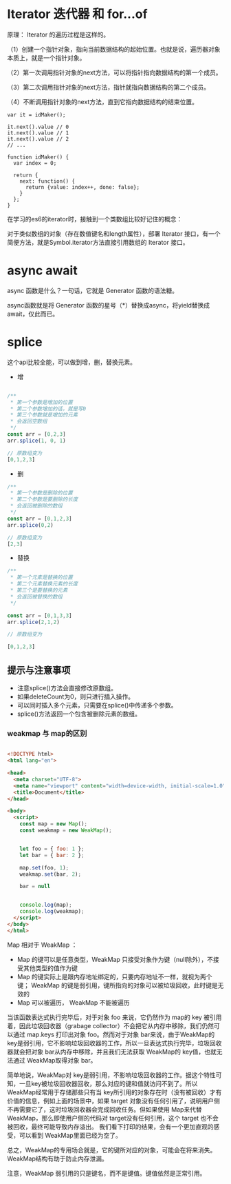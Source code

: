 # Iterator 迭代器 和 for...of

原理：
Iterator 的遍历过程是这样的。

（1）创建一个指针对象，指向当前数据结构的起始位置。也就是说，遍历器对象本质上，就是一个指针对象。

（2）第一次调用指针对象的next方法，可以将指针指向数据结构的第一个成员。

（3）第二次调用指针对象的next方法，指针就指向数据结构的第二个成员。

（4）不断调用指针对象的next方法，直到它指向数据结构的结束位置。

```JS
var it = idMaker();

it.next().value // 0
it.next().value // 1
it.next().value // 2
// ...

function idMaker() {
  var index = 0;

  return {
    next: function() {
      return {value: index++, done: false};
    }
  };
}
```

在学习的es6的iterator时，接触到一个类数组比较好记住的概念：

对于类似数组的对象（存在数值键名和length属性），部署 Iterator 接口，有一个简便方法，就是Symbol.iterator方法直接引用数组的 Iterator 接口。


# async await 
async 函数是什么？一句话，它就是 Generator 函数的语法糖。

async函数就是将 Generator 函数的星号（*）替换成async，将yield替换成await，仅此而已。

# splice
这个api比较全能，可以做到增，删，替换元素。

- 增

```javascript

/**
 * 第一个参数是增加的位置
 * 第二个参数增加的话，就是写0
 * 第三个参数就是增加的元素
 * 会返回空数组
 */
const arr = [0,2,3]
arr.splice(1, 0, 1)

// 原数组变为
[0,1,2,3]
```

- 删

```javascript
/**
 * 第一个参数是删除的位置
 * 第二个参数是要删除的长度
 * 会返回被删除的数组
 */
const arr = [0,1,2,3]
arr.splice(0,2)

// 原数组变为
[2,3]

```

- 替换

```javascript
/**
 * 第一个元素是替换的位置
 * 第二个元素替换元素的长度
 * 第三个是要替换的元素
 * 会返回被替换的数组
 */

const arr = [0,1,3,3]
arr.splice(2,1,2)

// 原数组变为

[0,1,2,3]
```

## 提示与注意事项

- 注意splice()方法会直接修改原数组。
- 如果deleteCount为0，则只进行插入操作。
- 可以同时插入多个元素，只需要在splice()中传递多个参数。
- splice()方法返回一个包含被删除元素的数组。

### weakmap 与 map的区别


```html

<!DOCTYPE html>
<html lang="en">

<head>
  <meta charset="UTF-8">
  <meta name="viewport" content="width=device-width, initial-scale=1.0">
  <title>Document</title>
</head>

<body>
  <script>
    const map = new Map();
    const weakmap = new WeakMap();


    let foo = { foo: 1 };
    let bar = { bar: 2 };

    map.set(foo, 1);
    weakmap.set(bar, 2);

    bar = null


    console.log(map);
    console.log(weakmap);
  </script>
</body>
</html>

```

Map 相对于 WeakMap ：

<ul>
<li>
Map 的键可以是任意类型，WeakMap 只接受对象作为键（null除外），不接受其他类型的值作为键
</li>
<li>
Map 的键实际上是跟内存地址绑定的，只要内存地址不一样，就视为两个键； WeakMap 的键是弱引用，键所指向的对象可以被垃圾回收，此时键是无效的
</li>
<li>
Map 可以被遍历， WeakMap 不能被遍历
</li>
</ul>


当该函数表达式执行完毕后，对于对象 foo 来说，它仍然作为 map的 key 被引用着，因此垃圾回收器（grabage collector）不会把它从内存中移除，我们仍然可以通过 map.keys 打印出对象 foo。然而对于对象 bar来说，由于WeakMap的 key是弱引用，它不影响垃圾回收器的工作，所以一旦表达式执行完毕，垃圾回收器就会把对象 bar从内存中移除，并且我们无法获取 WeakMap的 key值，也就无法通过 WeakMap取得对象 bar。


简单地说，WeakMap对 key是弱引用，不影响垃圾回收器的工作。据这个特性可知，一旦key被垃圾回收器回收，那么对应的键和值就访问不到了。所以 WeakMap经常用于存储那些只有当 key所引用的对象存在时（没有被回收）才有价值的信息，例如上面的场景中，如果 target 对象没有任何引用了，说明用户侧不再需要它了，这时垃圾回收器会完成回收任务。但如果使用 Map来代替 WeakMap，那么即使用户侧的代码对 target没有任何引用，这个 target 也不会被回收，最终可能导致内存溢出。
我们看下打印的结果，会有一个更加直观的感受，可以看到 WeakMap里面已经为空了。


总之，WeakMap的专用场合就是，它的键所对应的对象，可能会在将来消失。WeakMap结构有助于防止内存泄漏。

注意，WeakMap 弱引用的只是键名，而不是键值。键值依然是正常引用。
